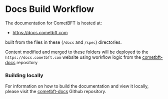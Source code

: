 # Docs Build Workflow

The documentation for CometBFT is hosted at:

- <https://docs.cometbft.com>

built from the files in these (`/docs` and `/spec`) directories.

Content modified and merged to these folders will be deployed to the `https://docs.cometbft.com` website using workflow logic from the [cometbft-docs](https://github.com/airchains-network/wasmbft-docs) repository

### Building locally

For information on how to build the documentation and view it locally, please visit the [cometbft-docs](https://github.com/airchains-network/wasmbft-docs) Github repository.
